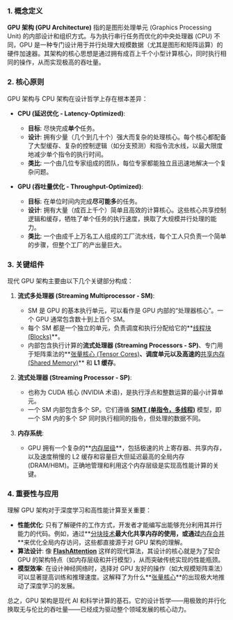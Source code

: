 ### 1. 概念定义

**GPU 架构 (GPU Architecture)** 指的是图形处理单元 (Graphics Processing Unit) 的内部设计和组织方式。与为执行串行任务而优化的中央处理器 (CPU) 不同，GPU 是一种专门设计用于并行处理大规模数据（尤其是图形和矩阵运算）的硬件加速器。其架构的核心思想是通过拥有成百上千个小型计算核心，同时执行相同的操作，从而实现极高的吞吐量。

### 2. 核心原则

GPU 架构与 CPU 架构在设计哲学上存在根本差异：

- **CPU (延迟优化 - Latency-Optimized)**:
    - **目标**: 尽快完成**单个**任务。
    - **设计**: 拥有少量（几个到几十个）强大而复杂的处理核心。每个核心都配备了大型缓存、复杂的控制逻辑（如分支预测）和指令流水线，以最大限度地减少单个指令的执行时间。
    - **类比**: 一个由几位专家组成的团队，每位专家都能独立且迅速地解决一个复杂问题。

- **GPU (吞吐量优化 - Throughput-Optimized)**:
    - **目标**: 在单位时间内完成**尽可能多**的任务。
    - **设计**: 拥有大量（成百上千个）简单且高效的计算核心。这些核心共享控制逻辑和缓存，牺牲了单个任务的执行速度，换取了大规模并行处理的能力。
    - **类比**: 一个由成千上万名工人组成的工厂流水线，每个工人只负责一个简单的步骤，但整个工厂的产出量巨大。

### 3. 关键组件

现代 GPU 架构主要由以下几个关键部分构成：

1.  **流式多处理器 (Streaming Multiprocessor - SM)**:
    - SM 是 GPU 的基本执行单元，可以看作是 GPU 内部的“处理器核心”。一个 GPU 通常包含数十到上百个 SM。
    - 每个 SM 都是一个独立的单元，负责调度和执行分配给它的**[线程块 (Blocks)](./Lecture5-GPU-Execution-Model.md)**。
    - 内部包含执行计算的**流式处理器 (Streaming Processors - SP)**、专门用于矩阵乘法的**[张量核心 (Tensor Cores)](./Lecture5-Tensor-Cores.md)**、调度单元以及高速的**[共享内存 (Shared Memory)](./Lecture5-GPU-Memory-Hierarchy.md)** 和 **L1 缓存**。

2.  **流式处理器 (Streaming Processor - SP)**:
    - 也称为 CUDA 核心 (NVIDIA 术语)，是执行浮点和整数运算的最小计算单元。
    - 一个 SM 内部包含多个 SP。它们遵循 **[SIMT (单指令，多线程)](./Lecture5-SIMT.md)** 模型，即一个 SM 内的多个 SP 同时执行相同的指令，但处理的数据不同。

3.  **内存系统**:
    - GPU 拥有一个复杂的**[内存层级](./Lecture5-GPU-Memory-Hierarchy.md)**，包括极速的片上寄存器、共享内存，以及速度稍慢的 L2 缓存和容量巨大但延迟最高的全局内存 (DRAM/HBM)。正确地管理和利用这个内存层级是实现高性能计算的关键。

### 4. 重要性与应用

理解 GPU 架构对于深度学习和高性能计算至关重要：

- **性能优化**: 只有了解硬件的工作方式，开发者才能编写出能够充分利用其并行能力的代码。例如，通过**[分块技术](./Lecture5-Tiling.md)**最大化共享内存的使用，或通过**[内存合并](./Lecture5-Memory-Coalescing.md)**来优化全局内存访问，这些都直接源于对 GPU 架构的理解。
- **算法设计**: 像 **[FlashAttention](./Lecture5-FlashAttention.md)** 这样的现代算法，其设计的核心就是为了契合 GPU 的架构特点（如内存层级和并行模型），从而突破传统实现的性能瓶颈。
- **模型效率**: 在设计神经网络时，选择对 GPU 友好的操作（如大规模矩阵乘法）可以显著提高训练和推理速度。这解释了为什么**[张量核心](./Lecture5-Tensor-Cores.md)**的出现极大地推动了深度学习的发展。

总之，GPU 架构是现代 AI 和科学计算的基石。它的设计哲学——用极致的并行化换取无与伦比的吞吐量——已经成为驱动整个领域发展的核心动力。